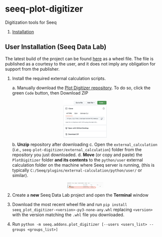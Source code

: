 # seeq-plot-digitizer
Digitization tools for Seeq

1. [Installation](#user-installation-seeq-data-lab)


## User Installation (Seeq Data Lab)

The latest build of the project can be found [here](https://github.com/eparsonnet93/seeq-plot-digitizer/tree/install/dist) as a wheel file. The
file is published as a courtesy to the user, and it does not imply any obligation for support from the publisher.

1. Install the required external calculation scripts. 

    a. Manually download the [Plot Digitizer repository](https://github.com/eparsonnet93/seeq-plot-digitizer). To do so, click the green `Code` button, then Download ZIP

    <body>
    <html>
	<style>
	img {
	  display: block;
	  margin-left: auto;
	  margin-right: auto;
	}
	</style>
	<img src="imgs/zip_download.png" style="width:30%;">
	</body>
	</html>

    b. **Unzip** repository after downloading
    c. Open the `external_calculation` (*i.e.*, `seeq-plot-digitizer/external_calculation`) folder from the repository you just downloaded.
    d. **Move** (or copy and paste) the `PlotDigitizer` folder **and its contents** to the `python/user` external calculation folder on the machine where Seeq server is running, (this is typically `C:/Seeq/plugins/external-calculation/python/user/` or similar).

    <body>
    <html>
	<style>
	img {
	  display: block;
	  margin-left: auto;
	  margin-right: auto;
	}
	</style>
	<img src="imgs/external_calc_upload.png" style="width:25%;">
	</body>
	</html>

1. Create a **new** Seeq Data Lab project and open the **Terminal** window
2. Download the most recent wheel file and run `pip install seeq_plot_digitizer-<version>-py3-none-any.whl` replacing `<version>` with the version matching the `.whl` file you downloaded.
3. Run `python -m seeq.addons.plot_digitizer [--users <users_list> --groups <groups_list>]`
